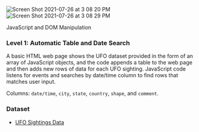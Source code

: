 ![Screen Shot 2021-07-26 at 3 08 20 PM](https://user-images.githubusercontent.com/76749991/127044929-69e9e4ba-99b4-48b9-b2aa-7d7e06e86bd3.png)
![Screen Shot 2021-07-26 at 3 08 29 PM](https://user-images.githubusercontent.com/76749991/127044940-7fa1d6b1-ff1f-49a6-86a5-fb06d0b5a0ae.png)

JavaScript and DOM Manipulation

### Level 1: Automatic Table and Date Search

A basic HTML web page shows the UFO dataset provided in the form of an array of JavaScript objects, and the code appends a table to the web page and then adds new rows of data for each UFO sighting. JavaScript code listens for events and searches by date/time column to find rows that matches user input.

  Columns: `date/time`, `city`, `state`, `country`, `shape`, and `comment`.

### Dataset

* [UFO Sightings Data](StarterCode/static/js/data.js)
